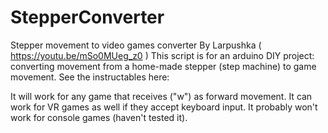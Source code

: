 # StepperConverter
Stepper movement to video games converter
By Larpushka ( https://youtu.be/mSo0MUeg_z0 )
This script is for an arduino DIY project: converting movement from a home-made stepper (step machine) to game movement. See the instructables here:

It will work for any game that receives ("w") as forward movement. It can work for VR games as well if they accept keyboard input. It probably won't work for console games (haven't tested it).
